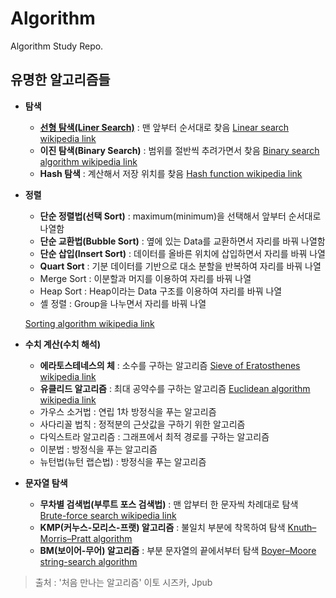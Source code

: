 # Algorithm

Algorithm Study Repo.

## 유명한 알고리즘들
* __탐색__
	* [__선형 탐색(Liner Search)__](SearchAlgorithm.md) : 맨 앞부터 순서대로 찾음 [Linear search wikipedia link](https://en.wikipedia.org/wiki/Linear_search)
	* __이진 탐색(Binary Search)__ : 범위를 절반씩 추려가면서 찾음 [Binary search algorithm wikipedia link](https://en.wikipedia.org/wiki/Binary_search_algorithm)
	* __Hash 탐색__ : 계산해서 저장 위치를 찾음 [Hash function wikipedia link](https://en.wikipedia.org/wiki/Hash_function)


* __정렬__
	* __단순 정렬법(선택 Sort)__ : maximum(minimum)을 선택해서 앞부터 순서대로 나열함
	* __단순 교환법(Bubble Sort)__ : 옆에 있는 Data를 교환하면서 자리를 바꿔 나열함
	* __단순 삽입(Insert Sort)__ : 데이터를 올바른 위치에 삽입하면서 자리를 바꿔 나열
	* __Quart Sort__ : 기분 데이터를 기반으로 대소 분할을 반복하여 자리를 바꿔 나열
	* Merge Sort : 이분할과 머지를 이용하여 자리를 바꿔 나열
	* Heap Sort : Heap이라는 Data 구조를 이용하여 자리를 바꿔 나열
	* 셸 정렬 : Group을 나누면서 자리를 바꿔 나열

	[Sorting algorithm wikipedia link](https://en.wikipedia.org/wiki/Sorting_algorithm#Simple_sorts)

* __수치 계산(수치 해석)__
	* __에라토스테네스의 체__ : 소수를 구하는 알고리즘 [Sieve of Eratosthenes wikipedia link](https://en.wikipedia.org/wiki/Sieve_of_Eratosthenes)
	* __유클리드 알고리즘__ : 최대 공약수를 구하는 알고리즘 [Euclidean algorithm wikipedia link](https://en.wikipedia.org/wiki/Euclidean_algorithm)
	* 가우스 소거법 : 연립 1차 방정식을 푸는 알고리즘
	* 사다리꼴 법칙 : 정적분의 근삿값을 구하기 위한 알고리즘
	* 다익스트라 알고리즘 : 그래프에서 최적 경로를 구하는 알고리즘
	* 이분법 : 방정식을 푸는 알고리즘
	* 뉴턴법(뉴턴 랩슨법) : 방정식을 푸는 알고리즘

* __문자열 탐색__
	* __무차별 검색법(부루트 포스 검색법)__ : 맨 압부터 한 문자씩 차례대로 탐색 [Brute-force search wikipedia link](https://en.wikipedia.org/wiki/Brute-force_search)
	* __KMP(커누스-모리스-프랫) 알고리즘__ : 불일치 부분에 착목하여 탐색 [Knuth–Morris–Pratt algorithm](https://en.wikipedia.org/wiki/Knuth–Morris–Pratt_algorithm)
	* __BM(보이어-무어) 알고리즘__ : 부분 문자열의 끝에서부터 탐색 [Boyer–Moore string-search algorithm](https://en.wikipedia.org/wiki/Boyer–Moore_string-search_algorithm)


> 출처 : '처음 만나는 알고리즘' 이토 시즈카, Jpub
